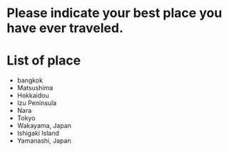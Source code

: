 # Please indicate your best place you have ever traveled.

# List of place
- bangkok
- Matsushima
- Hokkaidou
- Izu Peninsula
- Nara
- Tokyo
- Wakayama, Japan
- Ishigaki Island
- Yamanashi, Japan
